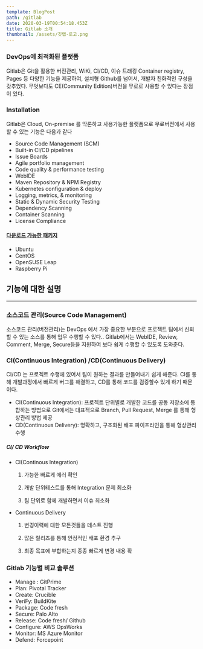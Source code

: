 ```yaml
---
template: BlogPost
path: /gitlab
date: 2020-03-19T00:54:18.453Z
title: Gitlab 소개
thumbnail: /assets/깃랩-로고.png
---
```

### DevOps에 최적화된 플랫폼

Gitlab은 Git을 활용한 버전관리, WiKi, CI/CD, 이슈 트래킹 Container registry, Pages 등 다양한 기능을 제공하여, 설치형 Github를 넘어서, 개발자 친화적인 구성을 갖추었다.   무엇보다도 CE(Community Edition)버전을 무료로 사용할 수 있다는 장점이 있다.

### Installation

Gitlab은 Cloud, On-premise 를 막론하고 사용가능한 플랫폼으로 무료버전에서 사용할 수 있는 기능은 다음과 같다

* Source Code Management (SCM)
* Built-in CI/CD pipelines
* Issue Boards
* Agile portfolio management
* Code quality & performance testing
* WebIDE
* Maven Repository & NPM Registry
* Kubernetes configuration & deploy
* Logging, metrics, & monitoring
* Static & Dynamic Security Testing
* Dependency Scanning
* Container Scanning
* License Compliance

#### [다운로드 가능한 패키지](https://about.gitlab.com/install/)

* Ubuntu
* CentOS 
* OpenSUSE Leap 
* Raspberry Pi



## 기능에 대한 설명
---------------------------------


### 소스코드 관리(Source Code Management)

소스코드 관리(버전관리)는 DevOps 에서 가장 중요한 부분으로 프로젝트 팀에서 신뢰할  수 있는 소스를 통해 업무 수행할 수 있다.. Gitlab에서는 WebIDE, Review, Comment, Merge, Secure등을 지원하여 보다 쉽게 수행할 수 있도록 도와준다. 



### CI(Continuous Integration) /CD(Continuous Delivery)

CI/CD 는 프로젝트 수행에 있어서 팀이 원하는 결과를 만들어내기 쉽게 해준다. CI를 통해 개발과정에서 빠르게 버그를 해결하고, CD를 통해 코드를 검증할수 있게 하기 때문이다. 

* CI(Continuous Integration): 프로젝트 단위별로 개발한 코드를 공동 저장소에 통합하는 방법으로 Git에서는 대표적으로 Branch, Pull Request, Merge 를 통해 형상관리 방법 제공
* CD(Continuous Delivery): 명확하고, 구조화된 배포 파이프라인을 통해 형상관리 수행



##### CI/ CD Workflow

* CI(Continous Integration)

  1. 가능한 빠르게 에러 확인

  2. 개발 단위테스트를 통해 Integration 문제 최소화

  3. 팀 단위로 함께 개발하면서 이슈 최소화
* Continuous Delivery

  1.  변경이력에 대한 모든것들을 테스트 진행

  2.  많은 릴리즈를 통해 안정적인 배포 환경 추구

  3. 최종 목표에 부합하는지 종종 빠르게 변경 내용 확



### Gitlab 기능별 비교 솔루션

* Manage : GitPrime
* Plan: Pivotal Tracker
* Create: Crucible
* VeriFy: BuildKite
* Package: Code fresh
* Secure: Palo Alto
* Release: Code fresh/ Github
* Configure: AWS OpsWorks
* Monitor: MS Azure Monitor
* Defend: Forcepoint
